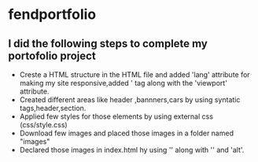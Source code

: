 # fendportfolio

## I did the following  steps to complete  my portofolio project
+ Creste a HTML structure in the HTML file and added 'lang' attribute
  for  making my site responsive,added '<meta> tag along with the 'viewport' attribute.
+ Created  different areas like header ,bannners,cars by using syntatic tags,header,section.
+ Applied few styles  for those elements by using external css (css/style.css)
+ Download few images and placed those images in a folder named "images"
+ Declared those images in index.html hy using '<img>' along with '<src>' and 'alt'.
